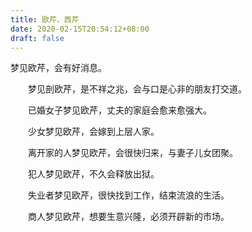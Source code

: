 ```yaml
---
title: 欧芹、西芹
date: 2020-02-15T20:54:12+08:00
draft: false
---
```


梦见欧芹，会有好消息。<br>

　　梦见剖欧芹，是不祥之兆，会与口是心非的朋友打交道。<br>

　　已婚女子梦见欧芹，丈夫的家庭会愈来愈强大。<br>

　　少女梦见欧芹，会嫁到上层人家。<br>

　　离开家的人梦见欧芹，会很快归来，与妻子儿女团聚。<br>

　　犯人梦见欧芹，不久会释放出狱。<br>

　　失业者梦见欧芹，很快找到工作，结束流浪的生活。<br>

　　商人梦见欧芹，想要生意兴隆，必须开辟新的市场。<br>

